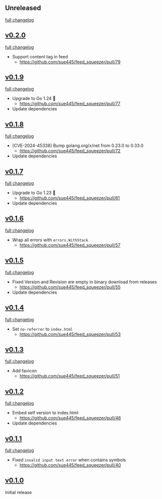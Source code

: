 ## Unreleased
[full changelog](http://github.com/sue445/feed_squeezer/compare/v0.2.0...main)

## [v0.2.0](https://github.com/sue445/feed_squeezer/releases/tag/v0.2.0)
[full changelog](http://github.com/sue445/feed_squeezer/compare/v0.1.9...v0.2.0)

* Support content tag in feed
  * https://github.com/sue445/feed_squeezer/pull/79

## [v0.1.9](https://github.com/sue445/feed_squeezer/releases/tag/v0.1.9)
[full changelog](http://github.com/sue445/feed_squeezer/compare/v0.1.8...v0.1.9)

* Upgrade to Go 1.24 :rocket:
  * https://github.com/sue445/feed_squeezer/pull/77
* Update dependencies

## [v0.1.8](https://github.com/sue445/feed_squeezer/releases/tag/v0.1.8)
[full changelog](http://github.com/sue445/feed_squeezer/compare/v0.1.7...v0.1.8)

* [CVE-2024-45338] Bump golang.org/x/net from 0.23.0 to 0.33.0
  * https://github.com/sue445/feed_squeezer/pull/72
* Update dependencies

## [v0.1.7](https://github.com/sue445/feed_squeezer/releases/tag/v0.1.7)
[full changelog](http://github.com/sue445/feed_squeezer/compare/v0.1.6...v0.1.7)

* Upgrade to Go 1.23 :rocket:
  * https://github.com/sue445/feed_squeezer/pull/61
* Update dependencies

## [v0.1.6](https://github.com/sue445/feed_squeezer/releases/tag/v0.1.6)
[full changelog](http://github.com/sue445/feed_squeezer/compare/v0.1.5...v0.1.6)

* Wrap all errors with `errors.WithStack`
  * https://github.com/sue445/feed_squeezer/pull/57

## [v0.1.5](https://github.com/sue445/feed_squeezer/releases/tag/v0.1.5)
[full changelog](http://github.com/sue445/feed_squeezer/compare/v0.1.4...v0.1.5)

* Fixed Version and Revision are empty in binary download from releases
  * https://github.com/sue445/feed_squeezer/pull/55
* Update dependencies

## [v0.1.4](https://github.com/sue445/feed_squeezer/releases/tag/v0.1.4)
[full changelog](http://github.com/sue445/feed_squeezer/compare/v0.1.3...v0.1.4)

* Set `no-referrer` to `index.html`
  * https://github.com/sue445/feed_squeezer/pull/53

## [v0.1.3](https://github.com/sue445/feed_squeezer/releases/tag/v0.1.3)
[full changelog](http://github.com/sue445/feed_squeezer/compare/v0.1.2...v0.1.3)

* Add favicon
  * https://github.com/sue445/feed_squeezer/pull/51

## [v0.1.2](https://github.com/sue445/feed_squeezer/releases/tag/v0.1.2)
[full changelog](http://github.com/sue445/feed_squeezer/compare/v0.1.1...v0.1.2)

* Embed self version to index.html
  * https://github.com/sue445/feed_squeezer/pull/46
* Update dependencies

## [v0.1.1](https://github.com/sue445/feed_squeezer/releases/tag/v0.1.1)
[full changelog](http://github.com/sue445/feed_squeezer/compare/v0.1.0...v0.1.1)

* Fixed `invalid input text error` when contains symbols
  * https://github.com/sue445/feed_squeezer/pull/40

## [v0.1.0](https://github.com/sue445/feed_squeezer/releases/tag/v0.1.0)
Initial release
